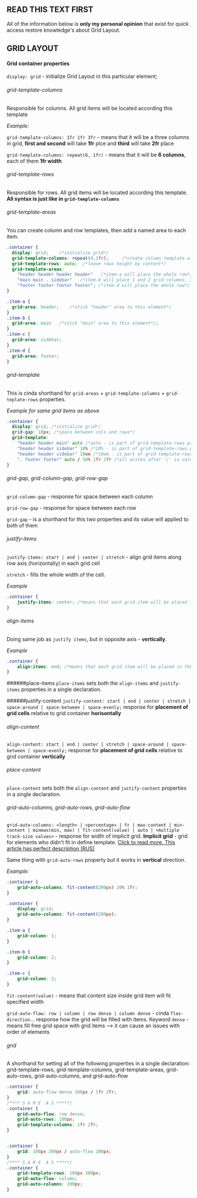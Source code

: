 ## READ THIS TEXT FIRST

All of the information below is **only my personal opinion** that exist for quick access restore knowledge's about Grid Layout. 

## GRID LAYOUT
#### Grid container properties
`display: grid` - initialize Grid Layout in this particular element;

###### grid-template-columns 
Responsible for columns. All grid items will be located according this template

*Example:*

`grid-template-columns: 1fr 1fr 3fr` - means that it will be a three columns in grid, **first and second** will take **1fr** plce and **third** will take **2fr** place 

`grid-template-columns: repeat(6, 1fr)` - means that it will be **6 columns**, each of them **1fr width**

###### grid-template-rows
Responsible for rows. All grid items will be located according this template.
**All syntax is just like in `grid-template-columns`**

###### grid-template-areas
You can create column and row templates, then add a named area to each item. 

```css
.container {
  display: grid;    /*initialize grid*/
  grid-template-columns: repeat(4,1fr);     /*create column template with 4 columns 1fr width*/
  grid-template-rows: auto;  /*leave rows height by content*/
  grid-template-areas: 
    "header header header header"   /*item-a will place the whole row*/
    "main main . sidebar"   /*item-b will place 1 and 2 grid columns, 3 grid column will be empty, sidebar will place 4 grid column*/
    "footer footer footer footer"; /*item-d will place the whole row*/
}

.item-a {
  grid-area: header;    /*stick "header" area to this element*/
}
.item-b {
  grid-area: main   /*stick "main" area to this element*/;
}
.item-c {
  grid-area: sidebar;
}
.item-d {
  grid-area: footer;
}
```
###### grid-template
This is cinda shorthand for `grid-areas` + `grid-template-columns` + `grid-teplate-rows` properties.

*Example for same grid items as above*
```css
.container {
  display: grid; /*initialize grid*/
  grid-gap: 10px; /*space between cols and rows*/
  grid-template: 
    "header header main" auto /*auto - is part of grid-template-rows property*/
    "header header sidebar" 10% /*10% - is part of grid-template-rows property*/
    "header header sidebar" 10em /*10em - is part of grid-template-rows property*/
    ". footer footer" auto / 50% 1fr 2fr /*all writes after '/' is value of grid-template-columns property*/;
}

```

###### grid-gap, grid-column-gap, grid-row-gap
`grid-column-gap` - response for space between each column

`grid-row-gap` - response for space between each row

`grid-gap` - is a shorthand for this two properties and its value will applied to both of them

###### justify-items
`justify-items: start | end | center | stretch` - align grid items along row axis (horizontally) in each grid cell

`stretch` - fills the whole width of the cell.

*Example*
```css
.container {
    justify-items: center; /*means that each grid item will be placed in the center of the each grid cell*/
}
```

###### align-items
Doing same job as `justify items`, but in opposite axis - **vertically**.

*Example*
```css
.container {
    align-items: end; /*means that each grid item will be placed in the center of the each grid cell*/
}
```

######place-items
`place-items` sets both the `align-items` and `justify-items` properties in a single declaration.

######justify-content
`justify-content: start | end | center | stretch | space-around | space-between | space-evenly;`
response for **placement of grid cells** relative to grid container **horisontally**

###### align-content
`align-content: start | end | center | stretch | space-around | space-between | space-evenly;`
response for **placement of grid cells** relative to grid container **vertically**

###### place-content
`place-content` sets both the `align-content` and `justify-content` properties in a single declaration.

###### grid-auto-columns, grid-auto-rows, grid-auto-flow
`grid-auto-columns: <length> | <percentage> | fr | max-content | min-content | minmax(min, max) | fit-content(value) | auto | <multiple track-size values>` - response for width of implicit grid. **Implicit grid** - grid for elements who didn't fit in define template. [Click to read more. This article has perfect description (RUS)](https://abraxabra.ru/blog/css/css-grid-a-detailed-guide-with-examples-gridam/)

Same thing with `grid-auto-rows` property but it works in **vertical** direction.

*Example:*

```css
.container {
    grid-auto-columns: fit-content(200px) 20% 1fr; 
}
```

```css
.container {
    display: grid;
    grid-auto-columns: fit-content(200px); 
}

.item-a {
    grid-column: 1;
}

.item-b {
    grid-column: 2;
}

.item-c {
    grid-column: 3;
}
```

`fit-content(value)` - means that content size inside grid item will fit specified width

`grid-auto-flow: row | column | row dense | column dense` - cinda `flex-direction`... response how the grid will be filled with items. Keyword `dense` - means fill free grid space with grid items --> it can cause an issues with order of elements

###### grid

A shorthand for setting all of the following properties in a single declaration: grid-template-rows, grid-template-columns, grid-template-areas, grid-auto-rows, grid-auto-columns, and grid-auto-flow

```css
.container {
    grid: auto-flow dense 100px / 1fr 2fr;
}
/**** S A M E  A S *****/  
.container {
    grid-auto-flow: row dense;
    grid-auto-rows: 100px;
    grid-template-columns: 1fr 2fr;
}


.container {
    grid: 100px 300px / auto-flow 200px;
}
/**** S A M E  A S *****/  
.container {
    grid-template-rows: 100px 300px;
    grid-auto-flow: column;
    grid-auto-columns: 200px;
}
```

